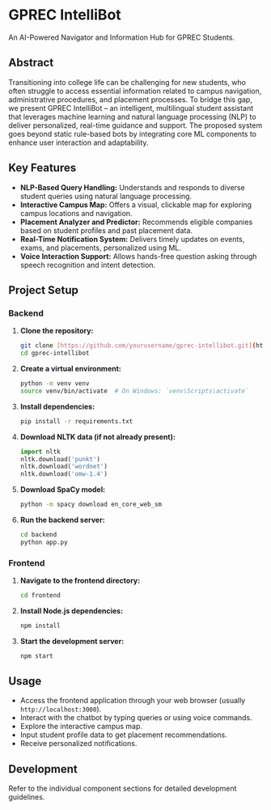 # GPREC IntelliBot

An AI-Powered Navigator and Information Hub for GPREC Students.

## Abstract

Transitioning into college life can be challenging for new students, who often struggle to access essential information related to campus navigation, administrative procedures, and placement processes. To bridge this gap, we present GPREC IntelliBot – an intelligent, multilingual student assistant that leverages machine learning and natural language processing (NLP) to deliver personalized, real-time guidance and support. The proposed system goes beyond static rule-based bots by integrating core ML components to enhance user interaction and adaptability.

## Key Features

* **NLP-Based Query Handling:** Understands and responds to diverse student queries using natural language processing.
* **Interactive Campus Map:** Offers a visual, clickable map for exploring campus locations and navigation.
* **Placement Analyzer and Predictor:** Recommends eligible companies based on student profiles and past placement data.
* **Real-Time Notification System:** Delivers timely updates on events, exams, and placements, personalized using ML.
* **Voice Interaction Support:** Allows hands-free question asking through speech recognition and intent detection.

## Project Setup

### Backend

1.  **Clone the repository:**
    ```bash
    git clone [https://github.com/yourusername/gprec-intellibot.git](https://github.com/yourusername/gprec-intellibot.git)
    cd gprec-intellibot
    ```
2.  **Create a virtual environment:**
    ```bash
    python -m venv venv
    source venv/bin/activate  # On Windows: `venv\Scripts\activate`
    ```
3.  **Install dependencies:**
    ```bash
    pip install -r requirements.txt
    ```
4.  **Download NLTK data (if not already present):**
    ```python
    import nltk
    nltk.download('punkt')
    nltk.download('wordnet')
    nltk.download('omw-1.4')
    ```
5.  **Download SpaCy model:**
    ```bash
    python -m spacy download en_core_web_sm
    ```
6.  **Run the backend server:**
    ```bash
    cd backend
    python app.py
    ```

### Frontend

1.  **Navigate to the frontend directory:**
    ```bash
    cd frontend
    ```
2.  **Install Node.js dependencies:**
    ```bash
    npm install
    ```
3.  **Start the development server:**
    ```bash
    npm start
    ```

## Usage

* Access the frontend application through your web browser (usually `http://localhost:3000`).
* Interact with the chatbot by typing queries or using voice commands.
* Explore the interactive campus map.
* Input student profile data to get placement recommendations.
* Receive personalized notifications.

## Development

Refer to the individual component sections for detailed development guidelines.

